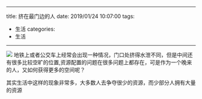 ----
title: 挤在最门边的人
date: 2019/01/24 10:07:00
tags:
- 生活
categories:
- 生活
----

![](http://photo.tuchong.com/1169920/f/16555945.jpg)
地铁上或者公交车上经常会出现一种情况，门口处挤得水泄不同，但是中间还有很多比较空旷的位置,资源配置的问题在很多问题上都存在，可是作为一个晚来的人，又如何获得更多的空间呢？
<!--more1-->

其实生活中这样的现象非常多，大多数人去争夺很少的资源，而少部分人拥有大量的资源